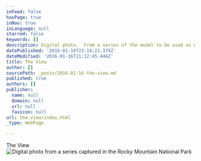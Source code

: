 ```yaml
---
inFeed: false
hasPage: true
inNav: true
inLanguage: null
starred: false
keywords: []
description: Digital photo.  From a series of the model to be used as oil painting reference.
datePublished: '2016-01-16T23:14:21.374Z'
dateModified: '2016-01-16T21:12:45.446Z'
title: The View
author: []
sourcePath: _posts/2016-01-16-the-view.md
published: true
authors: []
publisher:
  name: null
  domain: null
  url: null
  favicon: null
url: the-view/index.html
_type: WebPage

---
```

The  View
![Digital photo from a series captured in the Rocky Mountain National Park](https://s3-us-west-2.amazonaws.com/the-grid-img/p/9e1354a6c08c4052331ba88050c7b3141aebd6e7.jpg)